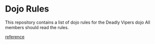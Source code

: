 Dojo Rules
==========

This repository contains a list of dojo rules for the Deadly Vipers dojo
All members should read the rules.

[reference](https://github.com/deadlyvipers)
